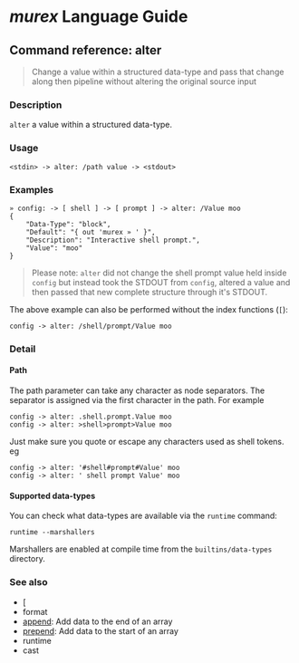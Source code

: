 # _murex_ Language Guide

## Command reference: alter

> Change a value within a structured data-type and pass that change along then
pipeline without altering the original source input

### Description

`alter` a value within a structured data-type.

### Usage

    <stdin> -> alter: /path value -> <stdout>

### Examples

    » config: -> [ shell ] -> [ prompt ] -> alter: /Value moo
    {
        "Data-Type": "block",
        "Default": "{ out 'murex » ' }",
        "Description": "Interactive shell prompt.",
        "Value": "moo"
    }

> Please note: `alter` did not change the shell prompt value held inside `config`
  but instead took the STDOUT from `config`, altered a value and then passed that
  new complete structure through it's STDOUT.

The above example can also be performed without the index functions (`[`):

    config -> alter: /shell/prompt/Value moo

### Detail

#### Path

The path parameter can take any character as node separators. The separator is
assigned via the first character in the path. For example

    config -> alter: .shell.prompt.Value moo
    config -> alter: >shell>prompt>Value moo

Just make sure you quote or escape any characters used as shell tokens. eg

    config -> alter: '#shell#prompt#Value' moo
    config -> alter: ' shell prompt Value' moo

#### Supported data-types

You can check what data-types are available via the `runtime` command:

    runtime --marshallers

Marshallers are enabled at compile time from the `builtins/data-types` directory.

### See also

* [
* format
* [append](append.md): Add data to the end of an array
* [prepend](prepend.md): Add data to the start of an array
* runtime
* cast
